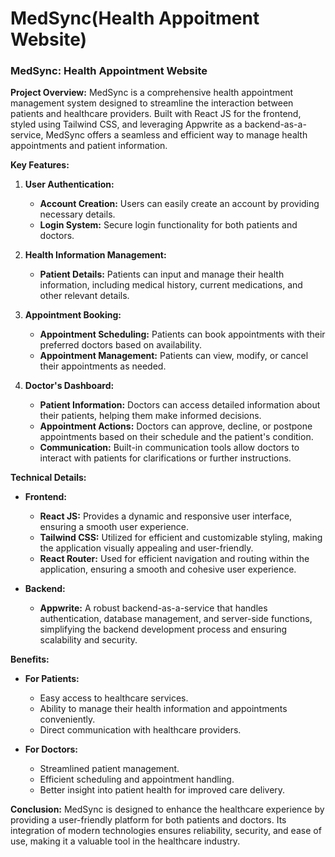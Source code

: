 
# MedSync(Health Appoitment Website)

### MedSync: Health Appointment Website

**Project Overview:**
MedSync is a comprehensive health appointment management system designed to streamline the interaction between patients and healthcare providers. Built with React JS for the frontend, styled using Tailwind CSS, and leveraging Appwrite as a backend-as-a-service, MedSync offers a seamless and efficient way to manage health appointments and patient information.

**Key Features:**

1. **User Authentication:**
   - **Account Creation:** Users can easily create an account by providing necessary details.
   - **Login System:** Secure login functionality for both patients and doctors.

2. **Health Information Management:**
   - **Patient Details:** Patients can input and manage their health information, including medical history, current medications, and other relevant details.

3. **Appointment Booking:**
   - **Appointment Scheduling:** Patients can book appointments with their preferred doctors based on availability.
   - **Appointment Management:** Patients can view, modify, or cancel their appointments as needed.

4. **Doctor's Dashboard:**
   - **Patient Information:** Doctors can access detailed information about their patients, helping them make informed decisions.
   - **Appointment Actions:** Doctors can approve, decline, or postpone appointments based on their schedule and the patient's condition.
   - **Communication:** Built-in communication tools allow doctors to interact with patients for clarifications or further instructions.

**Technical Details:**

- **Frontend:**
  - **React JS:** Provides a dynamic and responsive user interface, ensuring a smooth user experience.
  - **Tailwind CSS:** Utilized for efficient and customizable styling, making the application visually appealing and user-friendly.
  - **React Router:** Used for efficient navigation and routing within the application, ensuring a smooth and cohesive user experience.

- **Backend:**
  - **Appwrite:** A robust backend-as-a-service that handles authentication, database management, and server-side functions, simplifying the backend development process and ensuring scalability and security.

**Benefits:**

- **For Patients:**
  - Easy access to healthcare services.
  - Ability to manage their health information and appointments conveniently.
  - Direct communication with healthcare providers.

- **For Doctors:**
  - Streamlined patient management.
  - Efficient scheduling and appointment handling.
  - Better insight into patient health for improved care delivery.

**Conclusion:**
MedSync is designed to enhance the healthcare experience by providing a user-friendly platform for both patients and doctors. Its integration of modern technologies ensures reliability, security, and ease of use, making it a valuable tool in the healthcare industry.